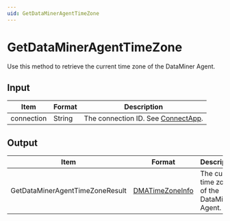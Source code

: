 ```yaml
---
uid: GetDataMinerAgentTimeZone
---
```


# GetDataMinerAgentTimeZone

Use this method to retrieve the current time zone of the DataMiner Agent.

## Input

| Item       | Format | Description                                           |
|------------|--------|-------------------------------------------------------|
| connection | String | The connection ID. See [ConnectApp](xref:ConnectApp). |

## Output

| Item | Format | Description |
|------|--------|-------------|
| GetDataMinerAgentTimeZoneResult | [DMATimeZoneInfo](xref:DMATimeZoneInfo) | The current time zone of the DataMiner Agent. |
